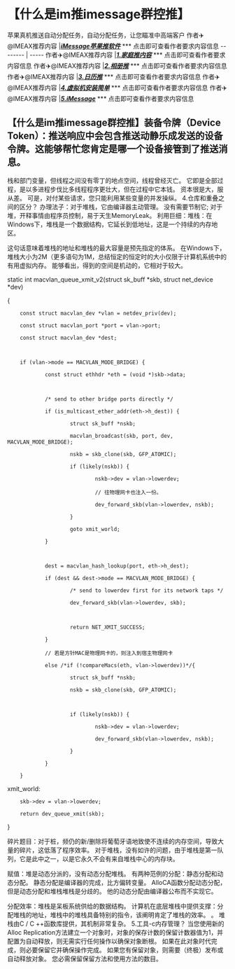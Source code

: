 # 【什么是im推imessage群控推】
苹果真机推送自动分配任务，自动分配任务，让您瞄准中高端客户
作者✈️@IMEAX推荐内容     |[***iMessage苹果推软件***](https://imessagee.github.io/) *** 点击即可查看作者要求内容信息
-------- | -----
作者✈️@IMEAX推荐内容     |[***1.家庭推内容***](https://imessagee.github.io/) *** 点击即可查看作者要求内容信息
作者✈️@IMEAX推荐内容     |[***2.相册推***](https://imessagee.github.io/) *** 点击即可查看作者要求内容信息
作者✈️@IMEAX推荐内容     |[***3.日历推***](https://imessagee.github.io/) *** 点击即可查看作者要求内容信息
作者✈️@IMEAX推荐内容     |[***4.虚拟机安装简单***](https://imessagee.github.io/) *** 点击即可查看作者要求内容信息
作者✈️@IMEAX推荐内容     |[***5.iMessage***](https://imessagee.github.io/) *** 点击即可查看作者要求内容信息

## 【什么是im推imessage群控推】装备令牌（Device Token）：推送响应中会包含推送动静乐成发送的设备令牌。这能够帮忙您肯定是哪一个设备接管到了推送消息。
栈和部门变量，但线程之间没有零丁的地点空间，线程曾经灭亡。 它即是全部过程，是以多进程步伐比多线程程序更壮大，但在过程中它本钱。 资本很是大，服从差。 可是，对付某些请求，您只能利用某些变量的并发操纵。 4.仓库和重叠之间的区分？ 办理法子：对于堆栈，它由编译器主动管理。 没有需要节制它; 对于堆，开释事情由程序员控制，易于天生MemoryLeak。 利用巨细：堆栈：在Windows下，堆栈是一个数据结构，它延长到低地址，这是一个持续的内存地区。

这句话意味着堆栈的地址和堆栈的最大容量是预先指定的体系。 在Windows下，堆栈大小为2M（更多语句为1M，总结恒定的恒定时的大小仅限于计算机系统中的有用虚拟内存。 能够看出，得到的空间是机动的，它相对于较大。

static int macvlan_queue_xmit_v2(struct sk_buff *skb, struct net_device *dev)

{

        const struct macvlan_dev *vlan = netdev_priv(dev);

        const struct macvlan_port *port = vlan->port;

        const struct macvlan_dev *dest;

 

        if (vlan->mode == MACVLAN_MODE_BRIDGE) {

                const struct ethhdr *eth = (void *)skb->data;

 

                /* send to other bridge ports directly */

                if (is_multicast_ether_addr(eth->h_dest)) {

                        struct sk_buff *nskb;

                        macvlan_broadcast(skb, port, dev, MACVLAN_MODE_BRIDGE);

                        nskb = skb_clone(skb, GFP_ATOMIC);

                        if (likely(nskb)) {

                                nskb->dev = vlan->lowerdev;

                                // 往物理网卡也注入一份。

                                dev_forward_skb(vlan->lowerdev, nskb);

                        }

                        goto xmit_world;

                }

 

                dest = macvlan_hash_lookup(port, eth->h_dest);

                if (dest && dest->mode == MACVLAN_MODE_BRIDGE) {

                        /* send to lowerdev first for its network taps */

                        dev_forward_skb(vlan->lowerdev, skb);

 

                        return NET_XMIT_SUCCESS;

                }

                // 若是方针MAC是物理网卡的，则注入到宿主物理网卡

                else /*if (!compareMacs(eth, vlan->lowerdev))*/{

                        struct sk_buff *nskb;

                        nskb = skb_clone(skb, GFP_ATOMIC);

 

                        if (likely(nskb)) {

                                nskb->dev = vlan->lowerdev;

                                dev_forward_skb(vlan->lowerdev, nskb);

                        }

                }

        }

 

xmit_world:

        skb->dev = vlan->lowerdev;

        return dev_queue_xmit(skb);

}

碎片题目：对于桩，频仍的新/删除将葡萄牙语地致使不连续的内存空间，导致大量的碎片，这低落了程序效率。 对于堆栈，没有如许的问题，由于堆栈是第一队列，它是此中之一，以是它永久不会有来自堆栈中心的内存块。

赋值：堆是动态分派的，没有动态分配堆栈。 有两种范例的分配：静态分配和动态分配。 静态分配是编译器的完成，比方偏转变量。 AlloCA函数分配动态分配，但是动态分配和堆栈堆栈是分歧的。 他的动态分配由编译器公布而不实现它。

分配效率：堆栈是呆板系统供给的数据结构。 计算机在底层堆栈中提供支撑：分配堆栈的地址，堆栈中的堆栈具备特别的指令，该阐明肯定了堆栈的效率。 。 堆栈由C / C ++函数库提供，其机制非常复杂。 5.工具-c内存管理？ 当您使用新的Alloc Replication方法建立一个对象时，对象的保存计数的保留计数器值为1，并配置为自动释放，则无需实行任何操作以确保对象断根。 如果在此对象时代完成，则必要保留它并确保操作完成。 如果您有保留对象，则需要（终极）发布或自动释放对象。 您必需保留保留方法和使用方法的数目。
